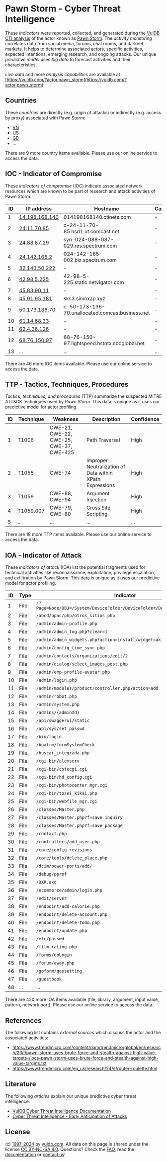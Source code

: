# Pawn Storm - Cyber Threat Intelligence

These _indicators_ were reported, collected, and generated during the [VulDB CTI analysis](https://vuldb.com/?kb.cti) of the actor known as [Pawn Storm](https://vuldb.com/?actor.pawn_storm). The _activity monitoring_ correlates data from social media, forums, chat rooms, and darknet markets. It helps to determine associated actors, specific activities, expected intentions, emerging research, and ongoing attacks. Our unique _predictive model_ uses _big data_ to forecast activities and their characteristics.

_Live data_ and more _analysis capabilities_ are available at [https://vuldb.com/?actor.pawn_storm](https://vuldb.com/?actor.pawn_storm)

## Countries

These _countries_ are directly (e.g. origin of attacks) or indirectly (e.g. access by proxy) associated with Pawn Storm:

* [VN](https://vuldb.com/?country.vn)
* [US](https://vuldb.com/?country.us)
* [GB](https://vuldb.com/?country.gb)
* ...

There are 9 more country items available. Please use our online service to access the data.

## IOC - Indicator of Compromise

These _indicators of compromise_ (IOC) indicate associated network resources which are known to be part of research and attack activities of Pawn Storm.

ID | IP address | Hostname | Campaign | Confidence
-- | ---------- | -------- | -------- | ----------
1 | [14.198.168.140](https://vuldb.com/?ip.14.198.168.140) | 014198168140.ctinets.com | - | High
2 | [24.11.70.85](https://vuldb.com/?ip.24.11.70.85) | c-24-11-70-85.hsd1.ut.comcast.net | - | High
3 | [24.88.87.29](https://vuldb.com/?ip.24.88.87.29) | syn-024-088-087-029.res.spectrum.com | - | High
4 | [24.142.165.2](https://vuldb.com/?ip.24.142.165.2) | 024-142-165-002.biz.spectrum.com | - | High
5 | [32.143.50.222](https://vuldb.com/?ip.32.143.50.222) | - | - | High
6 | [42.98.5.225](https://vuldb.com/?ip.42.98.5.225) | 42-98-5-225.static.netvigator.com | - | High
7 | [45.83.90.11](https://vuldb.com/?ip.45.83.90.11) | - | - | High
8 | [45.91.95.181](https://vuldb.com/?ip.45.91.95.181) | sks3.simoxap.xyz | - | High
9 | [50.173.136.70](https://vuldb.com/?ip.50.173.136.70) | c-50-173-136-70.unallocated.comcastbusiness.net | - | High
10 | [61.14.68.33](https://vuldb.com/?ip.61.14.68.33) | - | - | High
11 | [62.4.36.126](https://vuldb.com/?ip.62.4.36.126) | - | - | High
12 | [68.76.150.97](https://vuldb.com/?ip.68.76.150.97) | 68-76-150-97.lightspeed.hstntx.sbcglobal.net | - | High
13 | ... | ... | ... | ...

There are 46 more IOC items available. Please use our online service to access the data.

## TTP - Tactics, Techniques, Procedures

_Tactics, techniques, and procedures_ (TTP) summarize the suspected MITRE ATT&CK techniques used by _Pawn Storm_. This data is unique as it uses our predictive model for actor profiling.

ID | Technique | Weakness | Description | Confidence
-- | --------- | -------- | ----------- | ----------
1 | T1006 | CWE-21, CWE-22, CWE-25, CWE-37, CWE-425 | Path Traversal | High
2 | T1055 | CWE-74 | Improper Neutralization of Data within XPath Expressions | High
3 | T1059 | CWE-88, CWE-94 | Argument Injection | High
4 | T1059.007 | CWE-79, CWE-80 | Cross Site Scripting | High
5 | ... | ... | ... | ...

There are 18 more TTP items available. Please use our online service to access the data.

## IOA - Indicator of Attack

These _indicators of attack_ (IOA) list the potential fragments used for technical activities like reconnaissance, exploitation, privilege escalation, and exfiltration by Pawn Storm. This data is unique as it uses our predictive model for actor profiling.

ID | Type | Indicator | Confidence
-- | ---- | --------- | ----------
1 | File | `/?Page=Node/OBJ=/System/DeviceFolder/DeviceFolder/DateTime/Action=Submit` | High
2 | File | `/abcd/opac/php/otros_sitios.php` | High
3 | File | `/admin/admin-profile.php` | High
4 | File | `/admin/admin_log.php?clear=1` | High
5 | File | `/admin/admin_widgets.php?action=install/widget=akismet` | High
6 | File | `/admin/config_time_sync.php` | High
7 | File | `/admin/contacts/organizations/edit/2` | High
8 | File | `/admin/dialog/select_images_post.php` | High
9 | File | `/admin/emp-profile-avatar.php` | High
10 | File | `/admin/login.php` | High
11 | File | `/admin/modules/product/controller.php?action=add` | High
12 | File | `/admin/robot.php` | High
13 | File | `/admin/system.php` | High
14 | File | `/admins/{adminId}` | High
15 | File | `/api/swaggerui/static` | High
16 | File | `/api/sys/set_passwd` | High
17 | File | `/bin/login` | Medium
18 | File | `/boafrm/formSystemCheck` | High
19 | File | `/buscar_integrada.php` | High
20 | File | `/cgi-bin/alexserv` | High
21 | File | `/cgi-bin/cstecgi.cgi` | High
22 | File | `/cgi-bin/hd_config.cgi` | High
23 | File | `/cgi-bin/photocenter_mgr.cgi` | High
24 | File | `/cgi-bin/tosei_kikai.php` | High
25 | File | `/cgi-bin/webfile_mgr.cgi` | High
26 | File | `/classes/Master.php` | High
27 | File | `/classes/Master.php?f=save_inquiry` | High
28 | File | `/classes/Master.php?f=save_package` | High
29 | File | `/contact.php` | Medium
30 | File | `/controllers/add_user.php` | High
31 | File | `/core/config-revisions` | High
32 | File | `/core/tools/delete_place.php` | High
33 | File | `/dcim/power-ports/add/` | High
34 | File | `/debug/pprof` | Medium
35 | File | `/DXR.axd` | Medium
36 | File | `/ecommerce/admin/login.php` | High
37 | File | `/edit/server` | Medium
38 | File | `/endpoint/add-calorie.php` | High
39 | File | `/endpoint/delete-account.php` | High
40 | File | `/endpoint/delete-todo.php` | High
41 | File | `/endpoint/update.php` | High
42 | File | `/etc/passwd` | Medium
43 | File | `/film-rating.php` | High
44 | File | `/forms/doLogin` | High
45 | File | `/forum/away.php` | High
46 | File | `/goform/qossetting` | High
47 | File | `/guestbook` | Medium
48 | ... | ... | ...

There are 420 more IOA items available (file, library, argument, input value, pattern, network port). Please use our online service to access the data.

## References

The following list contains _external sources_ which discuss the actor and the associated activities:

* https://www.trendmicro.com/content/dam/trendmicro/global/en/research/23/l/pawn-storm-uses-brute-force-and-stealth-against-high-value-targets-/iocs-pawn-storm-uses-brute-force-and-stealth-against-high-value-targets.txt
* https://www.trendmicro.com/en_us/research/24/e/router-roulette.html

## Literature

The following _articles_ explain our unique predictive cyber threat intelligence:

* [VulDB Cyber Threat Intelligence Documentation](https://vuldb.com/?kb.cti)
* [Cyber Threat Intelligence - Early Anticipation of Attacks](https://www.scip.ch/en/?labs.20201022)

## License

(c) [1997-2024](https://vuldb.com/?kb.changelog) by [vuldb.com](https://vuldb.com/?kb.about). All data on this page is shared under the license [CC BY-NC-SA 4.0](https://creativecommons.org/licenses/by-nc-sa/4.0/). Questions? Check the [FAQ](https://vuldb.com/?kb.faq), read the [documentation](https://vuldb.com/?kb) or [contact us](https://vuldb.com/?contact)!
